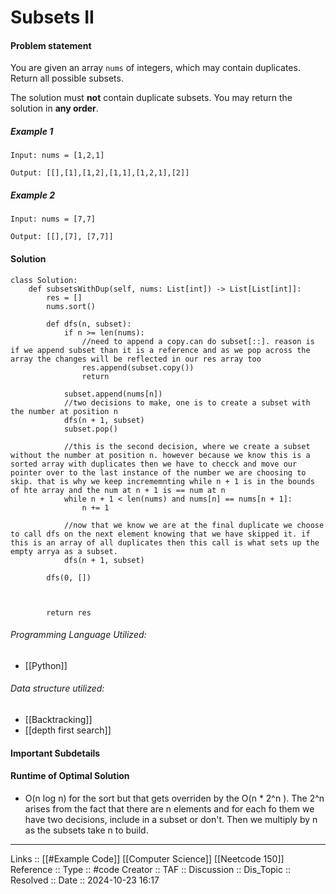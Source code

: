 # Subsets II

#### Problem statement

You are given an array `nums` of integers, which may contain duplicates. Return all possible subsets.

The solution must **not** contain duplicate subsets. You may return the solution in **any order**.
##### Example 1
```
Input: nums = [1,2,1]

Output: [[],[1],[1,2],[1,1],[1,2,1],[2]]
```
##### Example 2
```
Input: nums = [7,7]

Output: [[],[7], [7,7]]
```
#### Solution
```
class Solution:
    def subsetsWithDup(self, nums: List[int]) -> List[List[int]]:
        res = []
        nums.sort()

        def dfs(n, subset):
            if n >= len(nums):
	            //need to append a copy.can do subset[::]. reason is if we append subset than it is a reference and as we pop across the array the changes will be reflected in our res array too
                res.append(subset.copy())
                return
                
            subset.append(nums[n])
            //two decisions to make, one is to create a subset with the number at position n
            dfs(n + 1, subset)
            subset.pop()

			//this is the second decision, where we create a subset without the number at position n. however because we know this is a sorted array with duplicates then we have to checck and move our pointer over to the last instance of the number we are choosing to skip. that is why we keep incrememnting while n + 1 is in the bounds of hte array and the num at n + 1 is == num at n
            while n + 1 < len(nums) and nums[n] == nums[n + 1]:
                n += 1

			//now that we know we are at the final duplicate we choose to call dfs on the next element knowing that we have skipped it. if this is an array of all duplicates then this call is what sets up the empty arrya as a subset.
            dfs(n + 1, subset)

        dfs(0, [])

  

        return res
```

###### Programming Language Utilized:

- [[Python]]
###### Data structure utilized:

- [[Backtracking]]
- [[depth first search]]
#### Important Subdetails

#### Runtime of Optimal Solution

- O(n log n) for the sort but that gets overriden by the O(n * 2^n ). The 2^n arises from the fact that there are n elements and for each fo them we have two decisions, include in a subset or don't. Then we multiply by n as the subsets take n to build.
---
Links :: [[#Example Code]] [[Computer Science]] [[Neetcode 150]]
Reference ::
Type :: #code
Creator ::
TAF ::
Discussion ::
Dis_Topic :: 
Resolved ::
Date :: 2024-10-23 16:17
